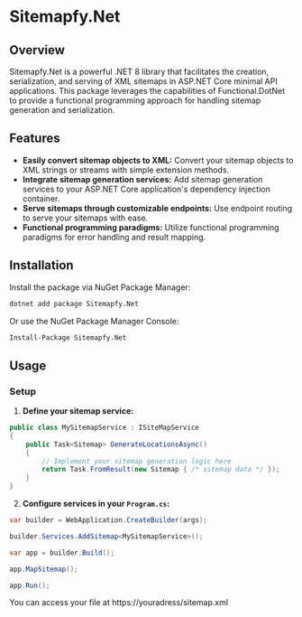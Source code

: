 
# Sitemapfy.Net

## Overview

Sitemapfy.Net is a powerful .NET 8 library that facilitates the creation, serialization, and serving of XML sitemaps in ASP.NET Core minimal API applications. This package leverages the capabilities of Functional.DotNet to provide a functional programming approach for handling sitemap generation and serialization.

## Features

- **Easily convert sitemap objects to XML:** Convert your sitemap objects to XML strings or streams with simple extension methods.
- **Integrate sitemap generation services:** Add sitemap generation services to your ASP.NET Core application's dependency injection container.
- **Serve sitemaps through customizable endpoints:** Use endpoint routing to serve your sitemaps with ease.
- **Functional programming paradigms:** Utilize functional programming paradigms for error handling and result mapping.

## Installation

Install the package via NuGet Package Manager:

```sh
dotnet add package Sitemapfy.Net
```

Or use the NuGet Package Manager Console:

```sh
Install-Package Sitemapfy.Net
```

## Usage

### Setup

1. **Define your sitemap service:**

```csharp
public class MySitemapService : ISiteMapService
{
    public Task<Sitemap> GenerateLocationsAsync()
    {
        // Implement your sitemap generation logic here
        return Task.FromResult(new Sitemap { /* sitemap data */ });
    }
}
```

2. **Configure services in your `Program.cs`:**

```csharp
var builder = WebApplication.CreateBuilder(args);

builder.Services.AddSitemap<MySitemapService>();

var app = builder.Build();

app.MapSitemap();

app.Run();
```


You can access your file at https://youradress/sitemap.xml
